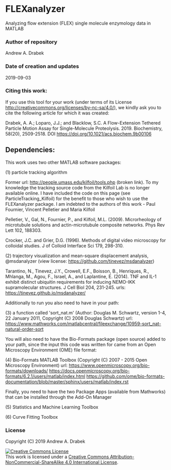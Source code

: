 # FLEXanalyzer
Analyzing flow extension (FLEX) single molecule enzymology data in MATLAB

### Author of repository
Andrew A. Drabek

### Date of creation and updates
2019-09-03

### Citing this work:
If you use this tool for your work (under terms of its License http://creativecommons.org/licenses/by-nc-sa/4.0/), we kindly ask you to cite the following article for which it was created:

Drabek, A. A.; Loparo, J.J.; and Blacklow, S.C. A Flow-Extension Tethered Particle Motion Assay for Single-Molecule Proteolysis. 2019. Biochemistry, 58(20), 2509-2518. DOI https://doi.org/10.1021/acs.biochem.9b00106

## Dependencies:
This work uses two other MATLAB software packages: 

(1) particle tracking algorithm

Former url: http://people.umass.edu/kilfoil/tools.php (broken link).
To my knowledge the tracking source code from the Kilfoil Lab is no longer available online. I have included the code on this page (see ParticleTracking_Kilfoil) for the benefit to those who wish to use the FLEXanalyzer package. I am indebted to the authors of this work - Paul Fournier, Vincent Pelletier and Maria Kilfoil

Pelletier, V., Gal, N., Fournier, P., and Kilfoil, M.L. (2009). Microrheology of microtubule solutions and actin-microtubule composite networks. Phys Rev Lett 102, 188303.

Crocker, J.C. and Grier, D.G. (1996). Methods of digital video microscopy for colloidal studies. J of Colloid  Interface Sci 179, 298-310.


(2) trajectory visualization and mean-square displacement analysis, @msdanalyzer (view license: https://github.com/tinevez/msdanalyzer)
    
Tarantino, N., Tinevez, J.Y., Crowell, E.F., Boisson, B., Henriques, R., Mhlanga, M., Agou, F., Israel, A., and Laplantine, E. (2014). TNF and IL-1 exhibit distinct ubiquitin requirements for inducing NEMO-IKK supramolecular structures. J Cell Biol 204, 231-245.
  urls: https://tinevez.github.io/msdanalyzer/


Additionally to run you also need to have in your path:

(3) a function called 'sort_nat.m' (Author: Douglas M. Schwartz, version 1-4, 22 January 2011, Copyright (C) 2008 Douglas Schwartz)
    url: https://www.mathworks.com/matlabcentral/fileexchange/10959-sort_nat-natural-order-sort


You will also need to have the Bio-Formats package (open source) added to your path, since the input this code was written for came from an Open Microscopy Environment (OME) file format:

(4) Bio-Formats MATLAB Toolbox (Copyright (C) 2007 - 2015 Open Microscopy Environment)
    url: https://www.openmicroscopy.org/bio-formats/downloads/
         https://docs.openmicroscopy.org/bio-formats/6.2.1/users/matlab/index.html
         https://github.com/ome/bio-formats-documentation/blob/master/sphinx/users/matlab/index.rst
    

Finally, you need to have the two Package Apps (available from Mathworks) that can be installed through the Add-On Manager

(5) Statistics and Machine Learning Toolbox

(6) Curve Fitting Toolbox

### License
Copyright (C) 2019 Andrew A. Drabek

<a rel="license" href="http://creativecommons.org/licenses/by-nc-sa/4.0/"><img alt="Creative Commons License" style="border-width:0" src="https://i.creativecommons.org/l/by-nc-sa/4.0/88x31.png" /></a><br />This work is licensed under a <a rel="license" href="http://creativecommons.org/licenses/by-nc-sa/4.0/">Creative Commons Attribution-NonCommercial-ShareAlike 4.0 International License</a>.
